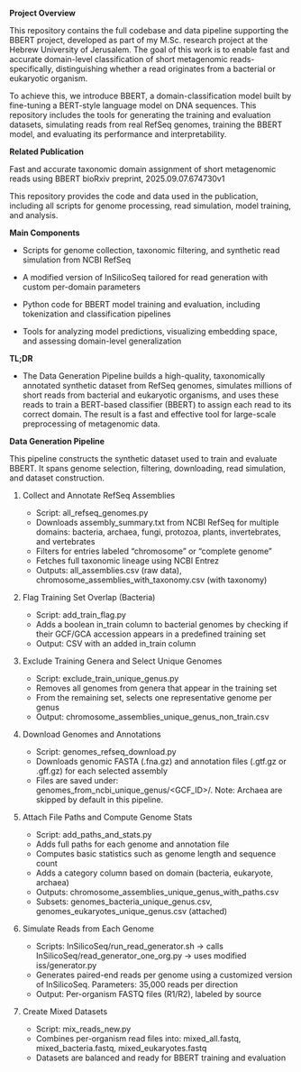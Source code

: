 **Project Overview**

This repository contains the full codebase and data pipeline supporting the BBERT project, developed as part of my M.Sc. research project at the Hebrew University of Jerusalem. The goal of this work is to enable fast and accurate domain-level classification of short metagenomic reads-specifically, distinguishing whether a read originates from a bacterial or eukaryotic organism.

To achieve this, we introduce BBERT, a domain-classification model built by fine-tuning a BERT-style language model on DNA sequences. This repository includes the tools for generating the training and evaluation datasets, simulating reads from real RefSeq genomes, training the BBERT model, and evaluating its performance and interpretability.

**Related Publication**

Fast and accurate taxonomic domain assignment of short metagenomic reads using BBERT
bioRxiv preprint, 2025.09.07.674730v1

This repository provides the code and data used in the publication, including all scripts for genome processing, read simulation, model training, and analysis.

**Main Components**

* Scripts for genome collection, taxonomic filtering, and synthetic read simulation from NCBI RefSeq

* A modified version of InSilicoSeq tailored for read generation with custom per-domain parameters

* Python code for BBERT model training and evaluation, including tokenization and classification pipelines

* Tools for analyzing model predictions, visualizing embedding space, and assessing domain-level generalization

**TL;DR**

* The Data Generation Pipeline builds a high-quality, taxonomically annotated synthetic dataset from RefSeq genomes, simulates millions of short reads from bacterial and eukaryotic organisms, and uses these reads to train a BERT-based classifier (BBERT) to assign each read to its correct domain. The result is a fast and effective tool for large-scale preprocessing of metagenomic data.

**Data Generation Pipeline**

This pipeline constructs the synthetic dataset used to train and evaluate BBERT. It spans genome selection, filtering, downloading, read simulation, and dataset construction.

1. Collect and Annotate RefSeq Assemblies
   
   * Script: all_refseq_genomes.py
   * Downloads assembly_summary.txt from NCBI RefSeq for multiple domains: bacteria, archaea, fungi, protozoa, plants, invertebrates, and vertebrates
   * Filters for entries labeled “chromosome” or “complete genome”
   * Fetches full taxonomic lineage using NCBI Entrez
   * Outputs: all_assemblies.csv (raw data), chromosome_assemblies_with_taxonomy.csv (with taxonomy)

2. Flag Training Set Overlap (Bacteria)
   * Script: add_train_flag.py
   * Adds a boolean in_train column to bacterial genomes by checking if their GCF/GCA accession appears in a predefined training set
   * Output: CSV with an added in_train column

3. Exclude Training Genera and Select Unique Genomes
   * Script: exclude_train_unique_genus.py
   * Removes all genomes from genera that appear in the training set
   * From the remaining set, selects one representative genome per genus
   * Output: chromosome_assemblies_unique_genus_non_train.csv
     
4. Download Genomes and Annotations
   * Script: genomes_refseq_download.py
   * Downloads genomic FASTA (.fna.gz) and annotation files (.gtf.gz or .gff.gz) for each selected assembly
   * Files are saved under: genomes_from_ncbi_unique_genus/<GCF_ID>/. Note: Archaea are skipped by default in this pipeline.

5. Attach File Paths and Compute Genome Stats
   * Script: add_paths_and_stats.py
   * Adds full paths for each genome and annotation file
   * Computes basic statistics such as genome length and sequence count
   * Adds a category column based on domain (bacteria, eukaryote, archaea)
   * Outputs: chromosome_assemblies_unique_genus_with_paths.csv
   * Subsets: genomes_bacteria_unique_genus.csv, genomes_eukaryotes_unique_genus.csv (attached)

6. Simulate Reads from Each Genome
   * Scripts: InSilicoSeq/run_read_generator.sh → calls InSilicoSeq/read_generator_one_org.py → uses modified iss/generator.py
   * Generates paired-end reads per genome using a customized version of InSilicoSeq. Parameters: 35,000 reads per direction
   * Output: Per-organism FASTQ files (R1/R2), labeled by source

7. Create Mixed Datasets
   * Script: mix_reads_new.py
   * Combines per-organism read files into: mixed_all.fastq, mixed_bacteria.fastq, mixed_eukaryotes.fastq
   * Datasets are balanced and ready for BBERT training and evaluation
